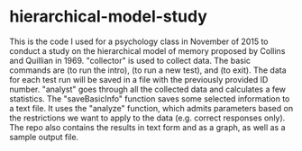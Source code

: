 # hierarchical-model-study
This is the code I used for a psychology class in November of 2015 to conduct a study on the hierarchical model of memory proposed by Collins and Quillian in 1969.
"collector" is used to collect data. The basic commands are <intro> (to run the intro), <new> (to run a new test), and <exit> (to exit). The data for each test run will be saved in a file with the previously provided ID number.
"analyst" goes through all the collected data and calculates a few statistics. The "saveBasicInfo" function saves some selected information to a text file. It uses the "analyze" function, which admits parameters based on the restrictions we want to apply to the data (e.g. correct responses only).
The repo also contains the results in text form and as a graph, as well as a sample output file.
